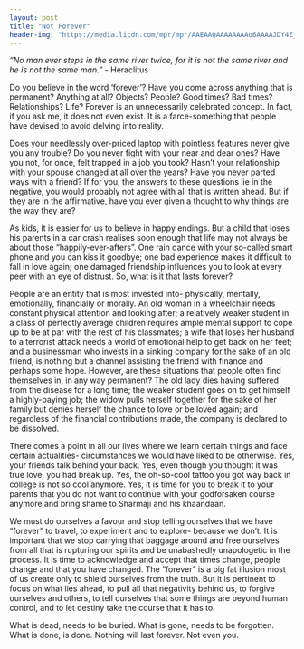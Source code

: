 ```yaml
---
layout: post
title: "Not Forever"
header-img: "https://media.licdn.com/mpr/mpr/AAEAAQAAAAAAAAo6AAAAJDY4Zjc1ZjhmLWY1YWQtNDY1YS1iNTQ5LTg3MjRkMTIwNGY5MQ.jpg"
---
```


_“No man ever steps in the same river twice, for it is not the same river and he is not the same man.”_ - Heraclitus

Do you believe in the word ‘forever’? Have you come across anything that is permanent? Anything at all? Objects? People? Good times? Bad times? Relationships? Life? Forever is an unnecessarily celebrated concept. In fact, if you ask me, it does not even exist. It is a farce-something that people have devised to avoid delving into reality.

Does your needlessly over-priced laptop with pointless features never give you any trouble? Do you never fight with your near and dear ones? Have you not, for once, felt trapped in a job you took? Hasn’t your relationship with your spouse changed at all over the years? Have you never parted ways with a friend? If for you, the answers to these questions lie in the negative, you would probably not agree with all that is written ahead. But if they are in the affirmative, have you ever given a thought to why things are the way they are?

As kids, it is easier for us to believe in happy endings. But a child that loses his parents in a car crash realises soon enough that life may not always be about those “happily-ever-afters”. One rain dance with your so-called smart phone and you can kiss it goodbye; one bad experience makes it difficult to fall in love again; one damaged friendship influences you to look at every peer with an eye of distrust. So, what is it that lasts forever?

People are an entity that is most invested into- physically, mentally, emotionally, financially or morally. An old woman in a wheelchair needs constant physical attention and looking after; a relatively weaker student in a class of perfectly average children requires ample mental support to cope up to be at par with the rest of his classmates; a wife that loses her husband to a terrorist attack needs a world of emotional help to get back on her feet; and a businessman who invests in a sinking company for the sake of an old friend, is nothing but a channel assisting the friend with finance and perhaps some hope. However, are these situations that people often find themselves in, in any way permanent? The old lady dies having suffered from the disease for a long time; the weaker student goes on to get himself a highly-paying job; the widow pulls herself together for the sake of her family but denies herself the chance to love or be loved again; and regardless of the financial contributions made, the company is declared to be dissolved.

There comes a point in all our lives where we learn certain things and face certain actualities- circumstances we would have liked to be otherwise. Yes, your friends talk behind your back. Yes, even though you thought it was true love, you had break up. Yes, the oh-so-cool tattoo you got way back in college is not so cool anymore. Yes, it is time for you to break it to your parents that you do not want to continue with your godforsaken course anymore and bring shame to Sharmaji and his khaandaan.

We must do ourselves a favour and stop telling ourselves that we have “forever” to travel, to experiment and to explore- because we don’t. It is important that we stop carrying that baggage around and free ourselves from all that is rupturing our spirits and be unabashedly unapologetic in the process. It is time to acknowledge and accept that times change, people change and that you have changed. The “forever” is a big fat illusion most of us create only to shield ourselves from the truth. But it is pertinent to focus on what lies ahead, to pull all that negativity behind us, to forgive ourselves and others, to tell ourselves that some things are beyond human control, and to let destiny take the course that it has to.



What is dead, needs to be buried.
What is gone, needs to be forgotten.
What is done, is done.
Nothing will last forever. Not even you.
